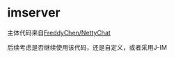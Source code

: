 imserver
======

主体代码来自[FreddyChen/NettyChat](https://github.com/FreddyChen/NettyChat)

后续考虑是否继续使用该代码，还是自定义，或者采用J-IM
